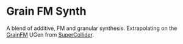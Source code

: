 # Grain FM Synth
A blend of additive, FM and granular synthesis. Extrapolating on the [GrainFM](https://doc.sccode.org/Classes/GrainFM.html) 
UGen from [SuperCollider](https://supercollider.github.io/).
